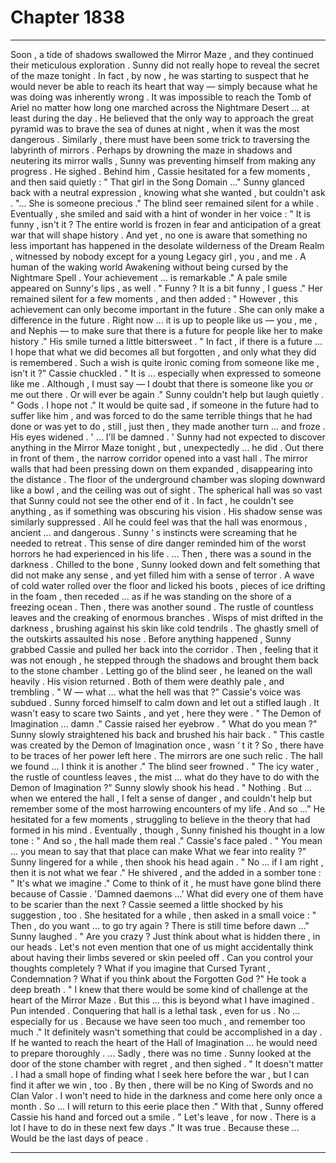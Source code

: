 
# Chapter 1838


---

Soon , a tide of shadows swallowed the Mirror Maze , and they continued their meticulous exploration .
Sunny did not really hope to reveal the secret of the maze tonight . In fact , by now , he was starting to suspect that he would never be able to reach its heart that way — simply because what he was doing was inherently wrong .
It was impossible to reach the Tomb of Ariel no matter how long one marched across the Nightmare Desert ... at least during the day . He believed that the only way to approach the great pyramid was to brave the sea of dunes at night , when it was the most dangerous .
Similarly , there must have been some trick to traversing the labyrinth of mirrors . Perhaps by drowning the maze in shadows and neutering its mirror walls , Sunny was preventing himself from making any progress .
He sighed .
Behind him , Cassie hesitated for a few moments , and then said quietly :
" That girl in the Song Domain ..."
Sunny glanced back with a neutral expression , knowing what she wanted , but couldn't ask .
"... She is someone precious ."
The blind seer remained silent for a while .
Eventually , she smiled and said with a hint of wonder in her voice :
" It is funny , isn't it ? The entire world is frozen in fear and anticipation of a great war that will shape history . And yet , no one is aware that something no less important has happened in the desolate wilderness of the Dream Realm , witnessed by nobody except for a young Legacy girl , you , and me . A human of the waking world Awakening without being cursed by the Nightmare Spell . Your achievement ... is remarkable ."
A pale smile appeared on Sunny's lips , as well .
" Funny ? It is a bit funny , I guess ."
Her remained silent for a few moments , and then added :
" However , this achievement can only become important in the future . She can only make a difference in the future . Right now ... it is up to people like us — you , me , and Nephis — to make sure that there is a future for people like her to make history ."
His smile turned a little bittersweet .
" In fact , if there is a future ... I hope that what we did becomes all but forgotten , and only what they did is remembered . Such a wish is quite ironic coming from someone like me , isn't it ?"
Cassie chuckled .
" It is ... especially when expressed to someone like me . Although , I must say — I doubt that there is someone like you or me out there . Or will ever be again ." Sunny couldn't help but laugh quietly .
" Gods . I hope not ."
It would be quite sad , if someone in the future had to suffer like him , and was forced to do the same terrible things that he had done or was yet to do , still , just then , they made another turn ... and froze .
His eyes widened .
' ... I'll be damned . '
Sunny had not expected to discover anything in the Mirror Maze tonight , but , unexpectedly ... he did .
Out there in front of them , the narrow corridor opened into a vast hall . The mirror walls that had been pressing down on them expanded , disappearing into the distance . The floor of the underground chamber was sloping downward like a bowl , and the ceiling was out of sight .
The spherical hall was so vast that Sunny could not see the other end of it . In fact , he couldn't see anything , as if something was obscuring his vision . His shadow sense was similarly suppressed .
All he could feel was that the hall was enormous , ancient ... and dangerous . Sunny ‘ s instincts were screaming that he needed to retreat . This sense of dire danger reminded him of the worst horrors he had experienced in his life . ... Then , there was a sound in the darkness .
Chilled to the bone , Sunny looked down and felt something that did not make any sense , and yet filled him with a sense of terror .
A wave of cold water rolled over the floor and licked his boots , pieces of ice drifting in the foam , then receded ... as if he was standing on the shore of a freezing ocean .
Then , there was another sound .
The rustle of countless leaves and the creaking of enormous branches .
Wisps of mist drifted in the darkness , brushing against his skin like cold tendrils .
The ghastly smell of the outskirts assaulted his nose .
Before anything happened , Sunny grabbed Cassie and pulled her back into the corridor . Then , feeling that it was not enough , he stepped through the shadows and brought them back to the stone chamber .
Letting go of the blind seer , he leaned on the wall heavily .
His vision returned . Both of them were deathly pale , and trembling . " W — what ... what the hell was that ?"
Cassie's voice was subdued .
Sunny forced himself to calm down and let out a stifled laugh .
It wasn't easy to scare two Saints , and yet , here they were .
" The Demon of Imagination ... damn ."
Cassie raised her eyebrow .
" What do you mean ?"
Sunny slowly straightened his back and brushed his hair back .
" This castle was created by the Demon of Imagination once , wasn ‘ t it ? So , there have to be traces of her power left here . The mirrors are one such relic . The hall we found ... I think it is another ."
The blind seer frowned .
" The icy water , the rustle of countless leaves , the mist ... what do they have to do with the Demon of Imagination ?"
Sunny slowly shook his head .
" Nothing . But ... when we entered the hall , I felt a sense of danger , and couldn't help but remember some of the most harrowing encounters of my life . And so ..." He hesitated for a few moments , struggling to believe in the theory that had formed in his mind .
Eventually , though , Sunny finished his thought in a low tone :
" And so , the hall made them real ."
Cassie's face paled .
" You mean ... you mean to say that that place can make What we fear into reality ?"
Sunny lingered for a while , then shook his head again .
" No ... if I am right , then it is not what we fear ."
He shivered , and the added in a somber tone :
" It's what we imagine ."
Come to think of it , he must have gone blind there because of Cassie .
'Damned daemons …’
What did every one of them have to be scarier than the next ?
Cassie seemed a little shocked by his suggestion , too .
She hesitated for a while , then asked in a small voice :
" Then , do you want ... to go try again ? There is still time before dawn ..."
Sunny laughed .
" Are you crazy ? Just think about what is hidden there , in our heads . Let's not even mention that one of us might accidentally think about having their limbs severed or skin peeled off . Can you control your thoughts completely ? What if you imagine that Cursed Tyrant , Condemnation ? What if you think about the Forgotten God ?"
He took a deep breath .
" I knew that there would be some kind of challenge at the heart of the Mirror Maze . But this ... this is beyond what I have imagined . Pun intended . Conquering that hall is a lethal task , even for us . No ... especially for us . Because we have seen too much , and remember too much ."
It definitely wasn't something that could be accomplished in a day .
If he wanted to reach the heart of the Hall of Imagination ... he would need to prepare thoroughly .
... Sadly , there was no time .
Sunny looked at the door of the stone chamber with regret , and then sighed . " It doesn't matter . I had a small hope of finding what I seek here before the war , but I can find it after we win , too . By then , there will be no King of Swords and no Clan Valor . I won't need to hide in the darkness and come here only once a month . So ... I will return to this eerie place then ."
With that , Sunny offered Cassie his hand and forced out a smile .
" Let's leave , for now . There is a lot I have to do in these next few days ."
It was true . Because these ...
Would be the last days of peace .

---

